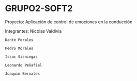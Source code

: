 # GRUPO2-SOFT2

Proyecto:
    Aplicación de control de emociones en la conducción

Integrantes:
    Nicolas Valdivia
    
    Dante Perales
    
    Pedro Morales
    
    Issac Sisniegas
    
    Leonardo Peñafiel
    
    Joaquin Bernales